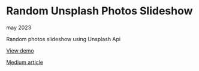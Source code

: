 # Random Unsplash Photos Slideshow

may 2023

Random photos slideshow using Unsplash Api

[View demo](https://massimo-cassandro.github.io/area-test/2023-05-unsplash-random-photo-2/build/index.html)

[Medium article]()
